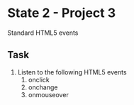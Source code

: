 # State 2 - Project 3

Standard HTML5 events

## Task

1. Listen to the following HTML5 events
   1. onclick
   1. onchange
   1. onmouseover
